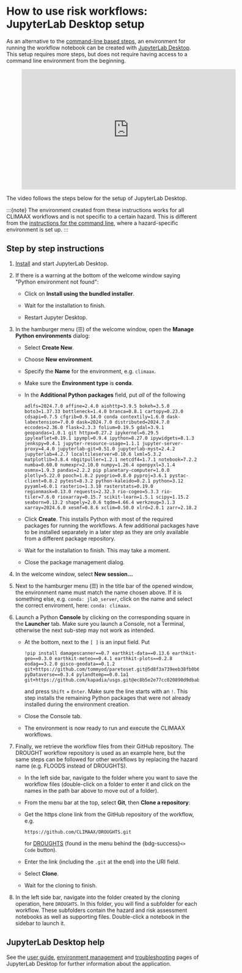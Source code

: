 # How to use risk workflows: JupyterLab Desktop setup

As an alternative to the [command-line based steps](cli.md), an environment for running the workflow notebook can be created with [JupyterLab Desktop](https://github.com/jupyterlab/jupyterlab-desktop).
This setup requires more steps, but does not require having access to a command line environment from the beginning.

<figure class="align-default">
  <iframe width="560" height="315" src="https://www.youtube-nocookie.com/embed/SQlMSq_NKbk?si=rOIO6qaZ2EFszwzN" title="YouTube video player" frameborder="0" allow="accelerometer; autoplay; clipboard-write; encrypted-media; gyroscope; picture-in-picture; web-share" referrerpolicy="strict-origin-when-cross-origin" allowfullscreen></iframe>
</figure>

The video follows the steps below for the setup of JupyterLab Desktop.

:::{note}
The environment created from these instructions works for all CLIMAAX workflows and is not specific to a certain hazard.
This is different from the [instructions for the command line](cli), where a hazard-specific environment is set up.
:::


## Step by step instructions

1.  [Install](https://github.com/jupyterlab/jupyterlab-desktop/tree/master?tab=readme-ov-file#installation) and start JupyterLab Desktop.

2.  If there is a warning at the bottom of the welcome window saying "Python environment not found":

    -   Click on **Install using the bundled installer**.

    -   Wait for the installation to finish.
    
    -   Restart Jupyter Desktop.

3.  In the hamburger menu (☰) of the welcome window, open the **Manage Python environments** dialog:

    -   Select **Create New**.
    
    -   Choose **New environment**.

    -   Specify the **Name** for the environment, e.g. `climaax`.

    -   Make sure the **Environment type** is **conda**.

    -   In the **Additional Python packages** field, put *all* of the following

        ```
        adlfs=2024.7.0 affine=2.4.0 aiohttp=3.9.5 bokeh=3.5.0 boto3=1.37.33 bottleneck=1.4.0 branca=0.8.1 cartopy=0.23.0 cdsapi=0.7.5 cfgrib=0.9.14.0 conda contextily=1.6.0 dask-labextension=7.0.0 dask=2024.7.0 distributed=2024.7.0 eccodes=2.36.0 flask=2.3.3 folium=0.19.5 gdal=3.9.1 geopandas=1.0.1 git httpx=0.27.2 ipykernel=6.29.5 ipyleaflet=0.19.1 ipympl=0.9.4 ipython=8.27.0 ipywidgets=8.1.3 jenkspy=0.4.1 jupyter-resource-usage=1.1.1 jupyter-server-proxy=4.4.0 jupyterlab-git=0.51.0 jupyterlab-myst=2.4.2 jupyterlab=4.2.7 localtileserver=0.10.6 lxml=5.3.2 matplotlib=3.8.4 nbgitpuller=1.2.1 netcdf4=1.7.1 notebook=7.2.2 numba=0.60.0 numexpr=2.10.0 numpy=1.26.4 openpyxl=3.1.4 osmnx=1.9.3 pandas=2.2.2 pip planetary-computer=1.0.0 plotly=5.22.0 pooch=1.8.2 pyogrio=0.8.0 pyproj=3.6.1 pystac-client=0.8.2 pytest=8.3.2 python-kaleido=0.2.1 python=3.12 pyyaml=6.0.1 rasterio=1.3.10 rasterstats=0.19.0 regionmask=0.13.0 requests=2.32.3 rio-cogeo=5.3.3 rio-tiler=7.6.0 rioxarray=0.15.7 scikit-learn=1.5.1 scipy=1.15.2 seaborn=0.13.2 shapely=2.0.6 tqdm=4.66.4 werkzeug=3.1.3 xarray=2024.6.0 xesmf=0.8.6 xclim=0.50.0 xlrd=2.0.1 zarr=2.18.2
        ```

    -   Click **Create**.
        This installs Python with most of the required packages for running the workflows.
        A few additional packages have to be installed separately in a later step as they are only available from a different package repository.
    
    -   Wait for the installation to finish. This may take a moment.
    
    -   Close the package management dialog.

4.  In the welcome window, select **New session...**

5.  Next to the hamburger menu (☰) in the title bar of the opened window, the environment name must match the name chosen above.
    If it is something else, e.g. `conda: jlab_server`, click on the name and select the correct enviroment, here: `conda: climaax`.

6.  Launch a Python **Console** by clicking on the corresponding square in the **Launcher** tab.
    Make sure you launch a Console, not a Terminal, otherwise the next sub-step may not work as intended.

    -   At the bottom, next to the `[ ]` is an input field.
        Put

        ```
        !pip install damagescanner==0.7 earthkit-data==0.13.6 earthkit-geo==0.3.0 earthkit-meteo==0.4.1 earthkit-plots==0.2.8 eodag==3.2.0 gisco-geodata==0.1.2 git+https://github.com/tommyod/paretoset.git@5d8f3a739eeb38fb0b63340840353ad99845a5f0 pyDataverse==0.3.4 pylandtemp==0.0.1a1 git+https://github.com/kapadia/usgs.git@ec8b5e2e77cc020890d9dbab0fa46cb2d4867e44
        ````

        and press `Shift` + `Enter`.
        Make sure the line starts with an `!`.
        This step installs the remaining Python packages that were not already installed during the environment creation.

    -   Close the Console tab.

    -   The environment is now ready to run and execute the CLIMAAX workflows.

7.  Finally, we retrieve the workflow files from their GitHub repository.
    The DROUGHT workflow repository is used as an example here, but the same steps can be followed for other workflows by replacing the hazard name (e.g. FLOODS instead of DROUGHTS).

    -   In the left side bar, navigate to the folder where you want to save the workflow files (double-click on a folder to enter it and click on the names in the path bar above to move out of a folder).

    -   From the menu bar at the top, select **Git**, then **Clone a repository**:

    -   Get the https clone link from the GitHub repository of the workflow, e.g.
    
        ```
        https://github.com/CLIMAAX/DROUGHTS.git
        ```

        for [DROUGHTS](https://github.com/CLIMAAX/DROUGHTS) (found in the menu behind the {bdg-success}`<> Code` button).

    -   Enter the link (including the `.git` at the end) into the URI field.
        
    -   Select **Clone**.
    
    -   Wait for the cloning to finish.

8.  In the left side bar, navigate into the folder created by the cloning operation, here `DROUGHTS`.
    In this folder, you will find a subfolder for each workflow.
    These subfolders contain the hazard and risk assessment notebooks as well as supporting files.
    Double-click a notebook in the sidebar to launch it.


## JupyterLab Desktop help

See the [user guide](https://github.com/jupyterlab/jupyterlab-desktop/blob/master/user-guide.md), [environment management](https://github.com/jupyterlab/jupyterlab-desktop/blob/master/python-env-management.md) and [troubleshooting](https://github.com/jupyterlab/jupyterlab-desktop/blob/master/troubleshoot.md) pages of JupyterLab Desktop for further information about the application.
